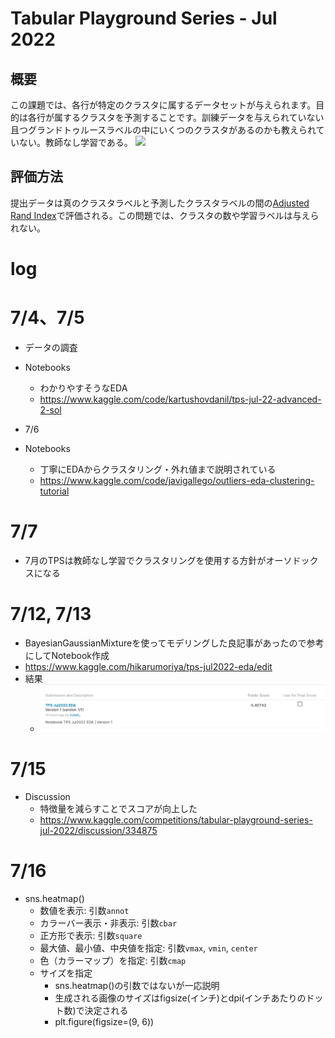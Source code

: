 # Tabular Playground Series - Jul 2022
## 概要
この課題では、各行が特定のクラスタに属するデータセットが与えられます。目的は各行が属するクラスタを予測することです。訓練データを与えられていない且つグランドトゥルースラベルの中にいくつのクラスタがあるのかも教えられていない。教師なし学習である。
![](2022-07-03-21-29-20.png)

## 評価方法
提出データは真のクラスタラベルと予測したクラスタラベルの間の[Adjusted Rand Index](https://en.wikipedia.org/wiki/Rand_index)で評価される。この問題では、クラスタの数や学習ラベルは与えられない。

# log

# 7/4、7/5
* データの調査
* Notebooks
    * わかりやすそうなEDA
    * https://www.kaggle.com/code/kartushovdanil/tps-jul-22-advanced-2-sol

* 7/6
* Notebooks
    * 丁寧にEDAからクラスタリング・外れ値まで説明されている
    * https://www.kaggle.com/code/javigallego/outliers-eda-clustering-tutorial

# 7/7
* 7月のTPSは教師なし学習でクラスタリングを使用する方針がオーソドックスになる

# 7/12, 7/13
* BayesianGaussianMixtureを使ってモデリングした良記事があったので参考にしてNotebook作成
* https://www.kaggle.com/hikarumoriya/tps-jul2022-eda/edit
* 結果
    * ![](2022-07-14-09-38-13.png)

# 7/15
* Discussion
    * 特徴量を減らすことでスコアが向上した
    * https://www.kaggle.com/competitions/tabular-playground-series-jul-2022/discussion/334875

# 7/16
* sns.heatmap()
    * 数値を表示: 引数`annot`
    * カラーバー表示・非表示: 引数`cbar`
    * 正方形で表示: 引数`square`
    * 最大値、最小値、中央値を指定: 引数`vmax`, `vmin`, `center`
    * 色（カラーマップ）を指定: 引数`cmap`
    * サイズを指定
        * sns.heatmap()の引数ではないが一応説明
        * 生成される画像のサイズはfigsize(インチ)とdpi(インチあたりのドット数)で決定される
        * plt.figure(figsize=(9, 6))
